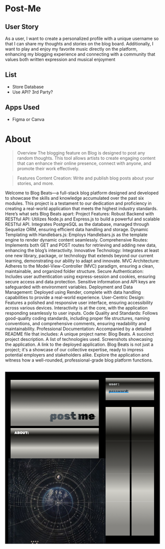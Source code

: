 # Post-Me

## User Story
As a user, I want to create a personalized profile with a unique username so that I can share my thoughts and stories on the blog board. Additionally, I want to play and enjoy my favorite music directly on the platform, enhancing my blogging experience and connecting with a community that values both written expression and musical enjoyment

## List
- Store Database
- Use API? 3rd Party?


## Apps Used 
- Figma or Canva

# About
>Overview
The blogging feature on Blog is designed to post any random thoughts. This tool allows artists to create engaging content that can enhance their online presence, connect with anyone, and promote their work effectively.

>Features
Content Creation: Write and publish blog posts about your stories, and more.

Welcome to Blog Beats—a full-stack blog platform designed and developed to showcase the skills and knowledge accumulated over the past six modules. This project is a testament to our dedication and proficiency in creating a real-world application that meets the highest industry standards. Here’s what sets Blog Beats apart:
Project Features:
Robust Backend with RESTful API:
Utilizes Node.js and Express.js to build a powerful and scalable RESTful API.
Integrates PostgreSQL as the database, managed through Sequelize ORM, ensuring efficient data handling and storage.
Dynamic Templating with Handlebars.js:
Employs Handlebars.js as the template engine to render dynamic content seamlessly.
Comprehensive Routes:
Implements both GET and POST routes for retrieving and adding new data, enhancing the blog’s interactivity.
Innovative Technology:
Integrates at least one new library, package, or technology that extends beyond our current learning, demonstrating our ability to adapt and innovate.
MVC Architecture:
Adheres to the Model-View-Controller (MVC) paradigm, ensuring a clean, maintainable, and organized folder structure.
Secure Authentication:
Includes user authentication using express-session and cookies, ensuring secure access and data protection.
Sensitive information and API keys are safeguarded with environment variables.
Deployment and Data Management:
Deployed using Render, complete with data handling capabilities to provide a real-world experience.
User-Centric Design:
Features a polished and responsive user interface, ensuring accessibility across various devices.
Interactivity is at the core, with the application responding seamlessly to user inputs.
Code Quality and Standards:
Follows good-quality coding standards, including proper file structures, naming conventions, and comprehensive comments, ensuring readability and maintainability.
Professional Documentation:
Accompanied by a detailed README file that includes:
A unique project name: Blog Beats.
A succinct project description.
A list of technologies used.
Screenshots showcasing the application.
A link to the deployed application.
Blog Beats is not just a project; it's a showcase of our collective expertise, ready to impress potential employers and stakeholders alike. Explore the application and witness how a well-rounded, professional-grade blog platform functions.


## 

![alt text](image.png)